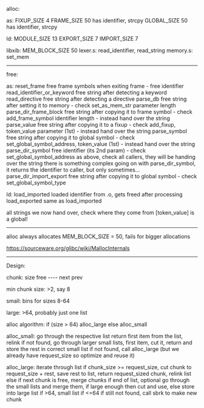 alloc:

as:
FIXUP_SIZE      4
FRAME_SIZE      50
    has identifier, strcpy
GLOBAL_SIZE     50
    has identifier, strcpy

ld:
MODULE_SIZE     13
EXPORT_SIZE     7
IMPORT_SIZE     7

libxib:
MEM_BLOCK_SIZE  50
    lexer.s: read_identifier, read_string
    memory.s: set_mem

-----

free:

as:
reset_frame                     free frame symbols when exiting frame - free identifier
read_identifier_or_keyword      free string after detecting a keyword
read_directive                  free string after detecting a directive
parse_db                        free string after setting it to memory - check set_as_mem_str parameter length
parse_dir_frame_block           free string after copying it to frame symbol - check add_frame_symbol identifier length - instead hand over the string
parse_value                     free string after copying it to a fixup - check add_fixup, token_value parameter (1st) - instead hand over the string
parse_symbol                    free string after copying it to global symbol - check set_global_symbol_address, token_value (1st) - instead hand over the string
parse_dir_symbol                free identifier (its 2nd param) - check set_global_symbol_address as above, check all callers, they will be handing over the string
                                there is something complex going on with parse_dir_symbol, it returns the identifier to caller, but only sometimes...
parse_dir_import_export         free string after copying it to global symbol - check set_global_symbol_type

ld:
load_imported                   loaded identifier from .o, gets freed after processing
load_exported                   same as load_imported

all strings we now hand over, check where they come from
[token_value] is a global!

-----

alloc always allocates MEM_BLOCK_SIZE = 50, fails for bigger allocations

https://sourceware.org/glibc/wiki/MallocInternals

-----

Design:

chunk:
    size
    free
    ----
    next
    prev

min chunk size: >2, say 8

small: bins for sizes 8-64

large:
    >64, probably just one list

alloc algorithm:
    if (size > 64) alloc_large
    else alloc_small

alloc_small:
    go through the respective list
    return first item from the list, relink
    if not found, go through larger small lists, first item, cut it, return and store the rest in correct small list
    if not found, call alloc_large (but we already have request_size so optimize and reuse it)

alloc_large:
    iterate through list
    if chunk_size >= request_size, cut chunk to request_size + rest, save rest to list, return request_sized chunk, relink list
    else if next chunk is free, merge chunks
    if end of list, optional go through the small lists and merge them, if large enough then cut and use, else store into large list if >64, small list if <=64
    if still not found, call sbrk to make new chunk
